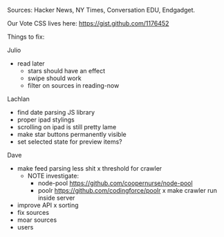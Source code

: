 Sources: Hacker News, NY Times, Conversation EDU, Endgadget.

Our Vote CSS lives here: https://gist.github.com/1176452


Things to fix:

Julio
 - read later
   - stars should have an effect
   - swipe should work
   - filter on sources in reading-now
   
Lachlan
 - find date parsing JS library
 - proper ipad stylings
  - scrolling on ipad is still pretty lame
  - make star buttons permanently visible
 - set selected state for preview items?

Dave
  - make feed parsing less shit
  x threshold for crawler
    - NOTE investigate:
      - node-pool https://github.com/coopernurse/node-pool
      - poolr https://github.com/codingforce/poolr
  x make crawler run inside server
  - improve API
    x sorting
  - fix sources
  - moar sources
  - users
